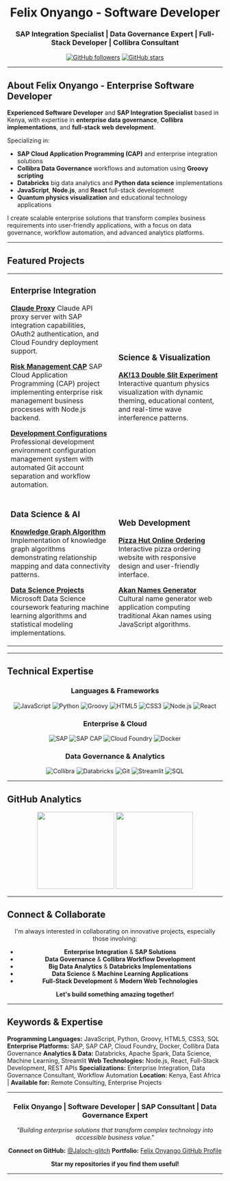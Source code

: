 <div align="center">

# Felix Onyango - Software Developer
### SAP Integration Specialist | Data Governance Expert | Full-Stack Developer | Collibra Consultant

[![GitHub followers](https://img.shields.io/github/followers/Jaloch-glitch?label=Follow&style=social)](https://github.com/Jaloch-glitch)
[![GitHub stars](https://img.shields.io/github/stars/Jaloch-glitch?label=Stars&style=social)](https://github.com/Jaloch-glitch)

</div>

---

## About Felix Onyango - Enterprise Software Developer

**Experienced Software Developer** and **SAP Integration Specialist** based in Kenya, with expertise in **enterprise data governance**, **Collibra implementations**, and **full-stack web development**.

Specializing in:
- **SAP Cloud Application Programming (CAP)** and enterprise integration solutions
- **Collibra Data Governance** workflows and automation using **Groovy scripting**
- **Databricks** big data analytics and **Python data science** implementations
- **JavaScript**, **Node.js**, and **React** full-stack development
- **Quantum physics visualization** and educational technology applications

I create scalable enterprise solutions that transform complex business requirements into user-friendly applications, with a focus on data governance, workflow automation, and advanced analytics platforms.

---

## Featured Projects

<table>
<tr>
<td width="50%">

### Enterprise Integration
**[Claude Proxy](https://github.com/Jaloch-glitch/claude_proxy)**
Claude API proxy server with SAP integration capabilities, OAuth2 authentication, and Cloud Foundry deployment support.

**[Risk Management CAP](https://github.com/Jaloch-glitch/riskmanagement)**
SAP Cloud Application Programming (CAP) project implementing enterprise risk management business processes with Node.js backend.

**[Development Configurations](https://github.com/Jaloch-glitch/my-dev-configurations)**
Professional development environment configuration management system with automated Git account separation and workflow automation.

</td>
<td width="50%">

### Science & Visualization
**[AK!13 Double Slit Experiment](https://github.com/Jaloch-glitch/ak13-double-slit-experiment)**
Interactive quantum physics visualization with dynamic theming, educational content, and real-time wave interference patterns.

</td>
</tr>
<tr>
<td width="50%">

### Data Science & AI
**[Knowledge Graph Algorithm](https://github.com/Jaloch-glitch/knowlege_graph_algorithm)**
Implementation of knowledge graph algorithms demonstrating relationship mapping and data connectivity patterns.

**[Data Science Projects](https://github.com/Jaloch-glitch/datascience)**
Microsoft Data Science coursework featuring machine learning algorithms and statistical modeling implementations.

</td>
<td width="50%">

### Web Development
**[Pizza Hut Online Ordering](https://github.com/Jaloch-glitch/pizzahut)**
Interactive pizza ordering website with responsive design and user-friendly interface.

**[Akan Names Generator](https://github.com/Jaloch-glitch/Akan-Names)**
Cultural name generator web application computing traditional Akan names using JavaScript algorithms.

</td>
</tr>
</table>

---

## Technical Expertise

<div align="center">

### Languages & Frameworks
![JavaScript](https://img.shields.io/badge/-JavaScript-F7DF1E?style=flat-square&logo=javascript&logoColor=black)
![Python](https://img.shields.io/badge/-Python-3776AB?style=flat-square&logo=python&logoColor=white)
![Groovy](https://img.shields.io/badge/-Groovy-4298B8?style=flat-square&logo=apachegroovy&logoColor=white)
![HTML5](https://img.shields.io/badge/-HTML5-E34F26?style=flat-square&logo=html5&logoColor=white)
![CSS3](https://img.shields.io/badge/-CSS3-1572B6?style=flat-square&logo=css3&logoColor=white)
![Node.js](https://img.shields.io/badge/-Node.js-339933?style=flat-square&logo=node.js&logoColor=white)
![React](https://img.shields.io/badge/-React-61DAFB?style=flat-square&logo=react&logoColor=black)

### Enterprise & Cloud
![SAP](https://img.shields.io/badge/-SAP-0FAAFF?style=flat-square&logo=sap&logoColor=white)
![SAP CAP](https://img.shields.io/badge/-SAP%20CAP-0FAAFF?style=flat-square&logo=sap&logoColor=white)
![Cloud Foundry](https://img.shields.io/badge/-Cloud%20Foundry-0C9ED5?style=flat-square&logo=cloudfoundry&logoColor=white)
![Docker](https://img.shields.io/badge/-Docker-2496ED?style=flat-square&logo=docker&logoColor=white)

### Data Governance & Analytics
![Collibra](https://img.shields.io/badge/-Collibra-FF6B35?style=flat-square&logo=data:image/svg+xml;base64,PHN2ZyB3aWR0aD0iMjQiIGhlaWdodD0iMjQiIHZpZXdCb3g9IjAgMCAyNCAyNCIgZmlsbD0ibm9uZSI+PHJlY3Qgd2lkdGg9IjI0IiBoZWlnaHQ9IjI0IiByeD0iNCIgZmlsbD0iI0ZGNkIzNSIvPjx0ZXh0IHg9IjEyIiB5PSIxNiIgZm9udC1mYW1pbHk9InNhbnMtc2VyaWYiIGZvbnQtc2l6ZT0iMTAiIGZpbGw9IndoaXRlIiB0ZXh0LWFuY2hvcj0ibWlkZGxlIj5DPC90ZXh0Pjwvc3ZnPg==&logoColor=white)
![Databricks](https://img.shields.io/badge/-Databricks-FF3621?style=flat-square&logo=databricks&logoColor=white)
![Git](https://img.shields.io/badge/-Git-F05032?style=flat-square&logo=git&logoColor=white)
![Streamlit](https://img.shields.io/badge/-Streamlit-FF4B4B?style=flat-square&logo=streamlit&logoColor=white)
![SQL](https://img.shields.io/badge/-SQL-4479A1?style=flat-square&logo=mysql&logoColor=white)

</div>

---

## GitHub Analytics

<div align="center">
  <img height="180em" src="https://github-readme-stats.vercel.app/api?username=Jaloch-glitch&show_icons=true&theme=github_dark&include_all_commits=true&count_private=true"/>
  <img height="180em" src="https://github-readme-stats.vercel.app/api/top-langs/?username=Jaloch-glitch&layout=compact&theme=github_dark"/>
</div>

---

## Connect & Collaborate

<div align="center">

I'm always interested in collaborating on innovative projects, especially those involving:
- **Enterprise Integration** & **SAP Solutions**
- **Data Governance** & **Collibra Workflow Development**
- **Big Data Analytics** & **Databricks Implementations**
- **Data Science** & **Machine Learning Applications**
- **Full-Stack Development** & **Modern Web Technologies**

**Let's build something amazing together!**

</div>

---

## Keywords & Expertise

**Programming Languages:** JavaScript, Python, Groovy, HTML5, CSS3, SQL
**Enterprise Platforms:** SAP, SAP CAP, Cloud Foundry, Docker, Collibra Data Governance
**Analytics & Data:** Databricks, Apache Spark, Data Science, Machine Learning, Streamlit
**Web Technologies:** Node.js, React, Full-Stack Development, REST APIs
**Specializations:** Enterprise Integration, Data Governance Consultant, Workflow Automation
**Location:** Kenya, East Africa | **Available for:** Remote Consulting, Enterprise Projects

---

<div align="center">

### Felix Onyango | Software Developer | SAP Consultant | Data Governance Expert

*"Building enterprise solutions that transform complex technology into accessible business value."*

**Connect on GitHub:** [@Jaloch-glitch](https://github.com/Jaloch-glitch)
**Portfolio:** [Felix Onyango GitHub Profile](https://github.com/Jaloch-glitch)

**Star my repositories if you find them useful!**

</div>

---

<!-- SEO Keywords: Felix Onyango, Software Developer Kenya, SAP Integration Specialist, Collibra Consultant, Data Governance Expert, Databricks Developer, Full-Stack Developer Kenya, Enterprise Integration, Groovy Developer, Python Data Science, JavaScript Developer, React Developer, Node.js Developer, CAP Developer, Cloud Foundry, Docker, Enterprise Software, Data Analytics, Machine Learning, Web Development, Remote Developer Africa -->